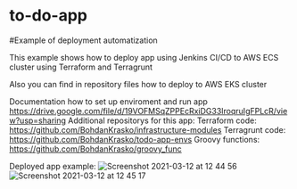 # to-do-app

#Example of deployment automatization

This example shows how to deploy app using Jenkins CI/CD to AWS ECS cluster using Terraform and Terragrunt

Also you can find in repository files how to deploy to AWS EKS cluster 

Documentation how to set up enviroment and run app https://drive.google.com/file/d/19VOFMSqZPPEcRxiDG33IroqruIgFPLcR/view?usp=sharing
Additional repositorys for this app:
  Terraform code:
    https://github.com/BohdanKrasko/infrastructure-modules
  Terragrunt code:
    https://github.com/BohdanKrasko/todo-app-envs
  Groovy functions:
    https://github.com/BohdanKrasko/groovy_func


Deployed app example:
![Screenshot 2021-03-12 at 12 44 56](https://user-images.githubusercontent.com/46019051/111764936-73979b00-88ac-11eb-81da-6fd3b7b52ee3.png)
![Screenshot 2021-03-12 at 12 45 17](https://user-images.githubusercontent.com/46019051/111764987-827e4d80-88ac-11eb-9b30-9496f73daa1b.png)


